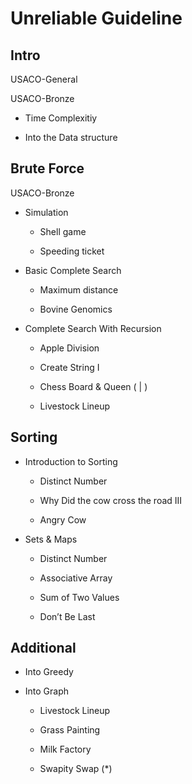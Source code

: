 

# Unreliable Guideline

## **Intro**

USACO-General

USACO-Bronze

- Time Complexitiy

- Into the Data structure

## **Brute Force**

USACO-Bronze

- Simulation

	- Shell game

	- Speeding ticket

- Basic Complete Search

	- Maximum distance

	- Bovine Genomics

- Complete Search With Recursion

	- Apple Division

	- Create String I

	- Chess Board & Queen ( | )

	- Livestock Lineup

## **Sorting**

- Introduction to Sorting

	- Distinct Number

	- Why Did the cow cross the road III

	- Angry Cow

- Sets & Maps

	- Distinct Number

	- Associative Array

	- Sum of Two Values

	- Don’t Be Last

## **Additional**

- Into Greedy

- Into Graph

	- Livestock Lineup

	- Grass Painting

	- Milk Factory

	- Swapity Swap (*)

